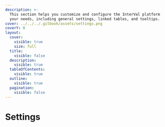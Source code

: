 ```yaml
---
description: >-
  This section helps you customize and configure the InterVal platform to match
  your needs, including general settings, linked tables, and tooltips.
cover: ../../../.gitbook/assets/settings.png
coverY: 0
layout:
  cover:
    visible: true
    size: full
  title:
    visible: false
  description:
    visible: true
  tableOfContents:
    visible: true
  outline:
    visible: true
  pagination:
    visible: false
---
```


# Settings

